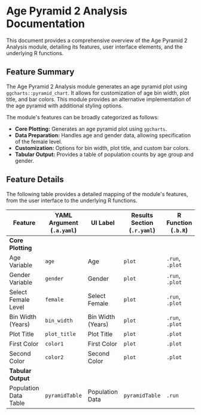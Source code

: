 # Age Pyramid 2 Analysis Documentation

This document provides a comprehensive overview of the Age Pyramid 2 Analysis module, detailing its features, user interface elements, and the underlying R functions.

## Feature Summary

The Age Pyramid 2 Analysis module generates an age pyramid plot using `ggcharts::pyramid_chart`. It allows for customization of age bin width, plot title, and bar colors. This module provides an alternative implementation of the age pyramid with additional styling options.

The module's features can be broadly categorized as follows:

*   **Core Plotting:** Generates an age pyramid plot using `ggcharts`.
*   **Data Preparation:** Handles age and gender data, allowing specification of the female level.
*   **Customization:** Options for bin width, plot title, and custom bar colors.
*   **Tabular Output:** Provides a table of population counts by age group and gender.

## Feature Details

The following table provides a detailed mapping of the module's features, from the user interface to the underlying R functions.

| Feature                          | YAML Argument (`.a.yaml`)      | UI Label                               | Results Section (`.r.yaml`)         | R Function (`.b.R`)                  |
| -------------------------------- | ------------------------------ | -------------------------------------- | ----------------------------------- | ------------------------------------ |
| **Core Plotting**                |                                |                                        |                                     |                                      |
| Age Variable                     | `age`                          | Age                                    | `plot`                              | `.run`, `.plot`                      |
| Gender Variable                  | `gender`                       | Gender                                 | `plot`                              | `.run`, `.plot`                      |
| Select Female Level              | `female`                       | Select Female                          | `plot`                              | `.run`, `.plot`                      |
| Bin Width (Years)                | `bin_width`                    | Bin Width (Years)                      | `plot`                              | `.run`, `.plot`                      |
| Plot Title                       | `plot_title`                   | Plot Title                             | `plot`                              | `.plot`                              |
| First Color                      | `color1`                       | First Color                            | `plot`                              | `.plot`                              |
| Second Color                     | `color2`                       | Second Color                           | `plot`                              | `.plot`                              |
| **Tabular Output**               |                                |                                        |                                     |                                      |
| Population Data Table            | `pyramidTable`                 | Population Data                        | `pyramidTable`                      | `.run`                               |
